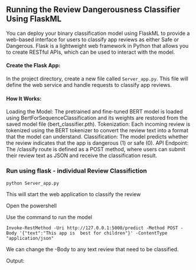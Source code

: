 ## Running the Review Dangerousness Classifier Using FlaskML

You can deploy your binary classification model using FlaskML to provide a web-based interface for users to classify app reviews as either Safe or Dangerous. 
Flask is a lightweight web framework in Python that allows you to create RESTful APIs, which can be used to interact with the model.

#### Create the Flask App: 

In the project directory, create a new file called `Server_app.py`. This file will define the web service and handle requests to classify app reviews.

#### How It Works:

Loading the Model: The pretrained and fine-tuned BERT model is loaded using BertForSequenceClassification and its weights are restored from the saved model file (bert_classifier.pth).
Tokenization: Each incoming review is tokenized using the BERT tokenizer to convert the review text into a format that the model can understand.
Classification: The model predicts whether the review indicates that the app is dangerous (1) or safe (0).
API Endpoint: The /classify route is defined as a POST method, where users can submit their review text as JSON and receive the classification result.

### Run using flask - individual Review Classifiction

`python Server_app.py `

This will start the web application to classify the review 

Open the powershell

Use the command to run the model

 `Invoke-RestMethod -Uri http://127.0.0.1:5000/predict -Method POST -Body '{"text":"This app is  best for children"}' -ContentType "application/json"`

 We can change the -Body to any text review that need to be classified.

 Output:
 
